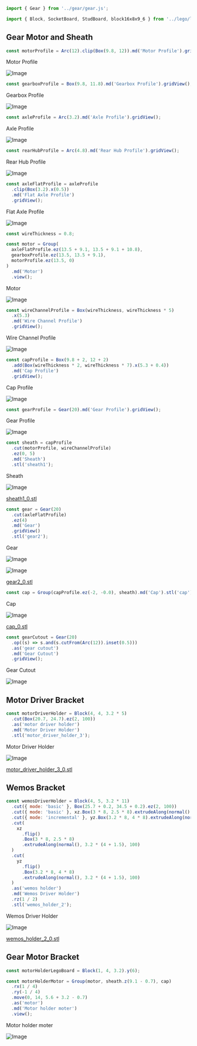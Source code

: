 ```JavaScript
import { Gear } from '../gear/gear.js';
```

```JavaScript
import { Block, SocketBoard, StudBoard, block16x8x9_6 } from '../lego/lego.nb';
```

## Gear Motor and Sheath

```JavaScript
const motorProfile = Arc(12).clip(Box(9.8, 12)).md('Motor Profile').gridView();
```

Motor Profile

![Image](micro_gear_motor.md.0.png)

```JavaScript
const gearboxProfile = Box(9.8, 11.8).md('Gearbox Profile').gridView();
```

Gearbox Profile

![Image](micro_gear_motor.md.1.png)

```JavaScript
const axleProfile = Arc(3.2).md('Axle Profile').gridView();
```

Axle Profile

![Image](micro_gear_motor.md.2.png)

```JavaScript
const rearHubProfile = Arc(4.8).md('Rear Hub Profile').gridView();
```

Rear Hub Profile

![Image](micro_gear_motor.md.3.png)

```JavaScript
const axleFlatProfile = axleProfile
  .clip(Box(3.2).x(0.5))
  .md('Flat Axle Profile')
  .gridView();
```

Flat Axle Profile

![Image](micro_gear_motor.md.4.png)

```JavaScript
const wireThickness = 0.8;
```

```JavaScript
const motor = Group(
  axleFlatProfile.ez(13.5 + 9.1, 13.5 + 9.1 + 10.8),
  gearboxProfile.ez(13.5, 13.5 + 9.1),
  motorProfile.ez(13.5, 0)
)
  .md('Motor')
  .view();
```

Motor

![Image](micro_gear_motor.md.5.png)

```JavaScript
const wireChannelProfile = Box(wireThickness, wireThickness * 5)
  .x(5.3)
  .md('Wire Channel Profile')
  .gridView();
```

Wire Channel Profile

![Image](micro_gear_motor.md.6.png)

```JavaScript
const capProfile = Box(9.8 + 2, 12 + 2)
  .add(Box(wireThickness * 2, wireThickness * 7).x(5.3 + 0.4))
  .md('Cap Profile')
  .gridView();
```

Cap Profile

![Image](micro_gear_motor.md.7.png)

```JavaScript
const gearProfile = Gear(20).md('Gear Profile').gridView();
```

Gear Profile

![Image](micro_gear_motor.md.8.png)

```JavaScript
const sheath = capProfile
  .cut(motorProfile, wireChannelProfile)
  .ez(0, 5)
  .md('Sheath')
  .stl('sheath1');
```

Sheath

![Image](micro_gear_motor.md.9.png)

[sheath1_0.stl](micro_gear_motor.sheath1_0.stl)

```JavaScript
const gear = Gear(20)
  .cut(axleFlatProfile)
  .ez(4)
  .md('Gear')
  .gridView()
  .stl('gear2');
```

Gear

![Image](micro_gear_motor.md.10.png)

![Image](micro_gear_motor.md.11.png)

[gear2_0.stl](micro_gear_motor.gear2_0.stl)

```JavaScript
const cap = Group(capProfile.ez(-2, -0.0), sheath).md('Cap').stl('cap');
```

Cap

![Image](micro_gear_motor.md.12.png)

[cap_0.stl](micro_gear_motor.cap_0.stl)

```JavaScript
const gearCutout = Gear(20)
  .op((s) => s.and(s.cutFrom(Arc(12)).inset(0.5)))
  .as('gear cutout')
  .md('Gear Cutout')
  .gridView();
```

Gear Cutout

![Image](micro_gear_motor.md.13.png)

## Motor Driver Bracket

```JavaScript
const motorDriverHolder = Block(4, 4, 3.2 * 5)
  .cut(Box(20.7, 24.7).ez(2, 100))
  .as('motor driver holder')
  .md('Motor Driver Holder')
  .stl('motor_driver_holder_3');
```

Motor Driver Holder

![Image](micro_gear_motor.md.14.png)

[motor_driver_holder_3_0.stl](micro_gear_motor.motor_driver_holder_3_0.stl)

## Wemos Bracket

```JavaScript
const wemosDriverHolder = Block(4, 5, 3.2 * 11)
  .cut({ mode: 'basic' }, Box(25.7 + 0.2, 34.5 + 0.2).ez(2, 100))
  .cut({ mode: 'basic' }, xz.Box(3 * 8, 2.5 * 8).extrudeAlong(normal(), 3.2 * (4 + 1.5), 100))
  .cut({ mode: 'incremental' }, yz.Box(3.2 * 8, 4 * 8).extrudeAlong(normal(), 3.2 * (4 + 1.5), 100))
  .cut(
    xz
      .flip()
      .Box(3 * 8, 2.5 * 8)
      .extrudeAlong(normal(), 3.2 * (4 + 1.5), 100)
  )
  .cut(
    yz
      .flip()
      .Box(3.2 * 8, 4 * 8)
      .extrudeAlong(normal(), 3.2 * (4 + 1.5), 100)
  )
  .as('wemos holder')
  .md('Wemos Driver Holder')
  .rz(1 / 2)
  .stl('wemos_holder_2');
```

Wemos Driver Holder

![Image](micro_gear_motor.md.15.png)

[wemos_holder_2_0.stl](micro_gear_motor.wemos_holder_2_0.stl)

## Gear Motor Bracket

```JavaScript
const motorHolderLegoBoard = Block(1, 4, 3.2).y(6);
```

```JavaScript
const motorHolderMotor = Group(motor, sheath.z(9.1 - 0.7), cap)
  .rx(1 / 4)
  .ry(-1 / 4)
  .move(0, 14, 5.6 + 3.2 - 0.7)
  .as('motor')
  .md('Motor holder moter')
  .view();
```

Motor holder moter

![Image](micro_gear_motor.md.16.png)
